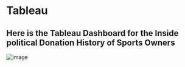 # Tableau

## Here is the Tableau Dashboard for the Inside political Donation History of Sports Owners

![image](https://github.com/Vasavi-github/Tableau/assets/107137479/66700e85-4a94-4e4d-be64-db322ce7c5f7)

